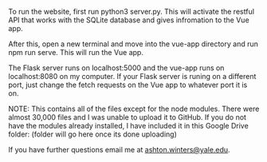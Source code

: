 To run the website, first run python3 server.py. This will activate the restful API that works with the SQLite database and gives infromation to the Vue app.

After this, open a new terminal and move into the vue-app directory and run npm run serve. This will run the Vue app.

The Flask server runs on localhost:5000 and the vue-app runs on localhost:8080 on my computer. If your Flask server is runing on a different port, just change the fetch requests on the Vue app to whatever port it is on.

NOTE:
This contains all of the files except for the node modules. There were almost 30,000 files and I was unable to upload it to GitHub. If you do not have the modules already installed, I have included it in this Google Drive folder: (folder will go here once its done uploading) 

If you have further questions email me at ashton.winters@yale.edu.

